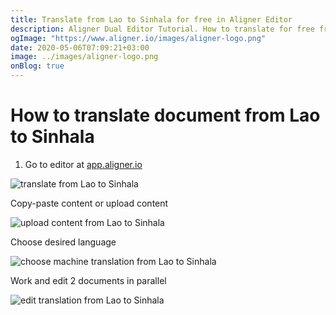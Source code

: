 ```yaml
---
title: Translate from Lao to Sinhala for free in Aligner Editor
description: Aligner Dual Editor Tutorial. How to translate for free from Lao to Sinhala. Aligner is multilingual document management platform. 
ogImage: "https://www.aligner.io/images/aligner-logo.png"
date: 2020-05-06T07:09:21+03:00
image: ../images/aligner-logo.png
onBlog: true
---
```


# How to translate document from Lao to Sinhala

1. Go to editor at [app.aligner.io](https://app.aligner.io "Aligner App web page")

![translate from Lao to Sinhala](../aligner-blank-editor.png "translate from Lao to Sinhala")

Copy-paste content or upload content

![upload content from Lao to Sinhala](../aligner-uploaded-document.png "upload content from Lao to Sinhala")

Choose desired language

![choose machine translation from Lao to Sinhala](../aligner-language-dropdown.png "choose machine translation from Lao to Sinhala")

Work and edit 2 documents in parallel

![edit translation from Lao to Sinhala](../aligner-double-sitded-editor.png "edit translation from Lao to Sinhala")

